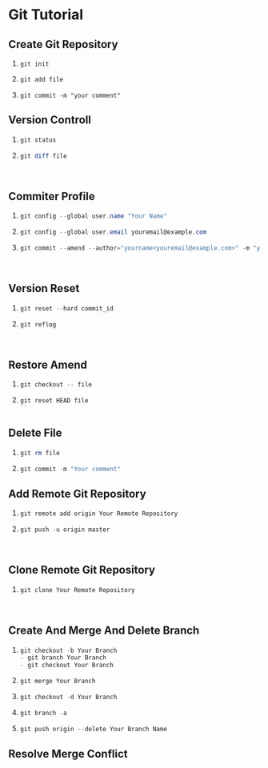 # Git Tutorial

## Create Git Repository 

1. ```shell
   git init
   ```

2. ```powershell
   git add file
   ```

3. ```
   git commit -m "your comment"
   ```

## Version Controll

1. ```powershell
   git status
   ```

2. ```powershell
   git diff file
   ```

   ​

## Commiter Profile

1. ```powershell
   git config --global user.name "Your Name"
   ```

2. ```powershell
   git config --global user.email youremail@example.com
   ```

3. ```powershell
   git commit --amend --author="yourname<youremail@example.com>" -m "your comment"
   ```

   ​

## Version Reset

1. ```powershell
   git reset --hard commit_id
   ```

2. ```powershell
   git reflog
   ```

   ​

## Restore Amend

1. ```powershell
   git checkout -- file
   ```
2. ```powershell
   git reset HEAD file
   ``
   ```
## Delete File

1. ```powershell
   git rm file
   ```

2. ```powershell
   git commit -m "Your comment"
   ```

## Add Remote Git Repository

1. ```powershell
   git remote add origin Your Remote Repository
   ```

2. ```powershell
   git push -u origin master
   ```

   ​

## Clone Remote Git Repository

1. ```powershell
   git clone Your Remote Repository
   ```

   ​

## Create And Merge And Delete Branch

1. ```powershell
   git checkout -b Your Branch
   - git branch Your Branch
   - git checkout Your Branch
   ```

2. ```powershell
   git merge Your Branch
   ```

3. ```powershell
   git checkout -d Your Branch
   ```

4. ```powershell
   git branch -a
   ```

5. ```powershell
   git push origin --delete Your Branch Name
   ```


##  Resolve Merge Conflict

